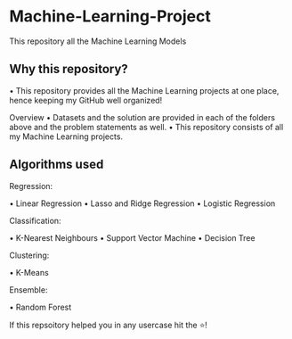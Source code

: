 # Machine-Learning-Project
This repository all the Machine Learning Models

## Why this repository?
• This repository provides all the Machine Learning projects at one place, hence keeping my GitHub well organized!

Overview
• Datasets and the solution are provided in each of the folders above and the problem statements as well.
• This repository consists of all my Machine Learning projects.

## Algorithms used

Regression:

• Linear Regression
• Lasso and Ridge Regression
• Logistic Regression

Classification:

• K-Nearest Neighbours
• Support Vector Machine
• Decision Tree

Clustering:

• K-Means

Ensemble:

• Random Forest

If this repsoitory helped you in any usercase hit the ⭐!
